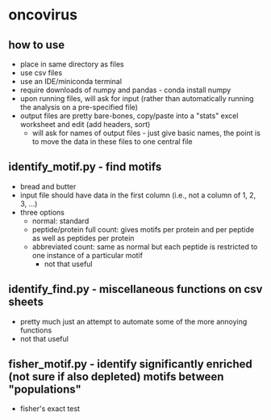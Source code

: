 # oncovirus

## how to use
- place in same directory as files
- use csv files
- use an IDE/miniconda terminal
- require downloads of numpy and pandas - conda install numpy
- upon running files, will ask for input (rather than automatically running the analysis on a pre-specified file)
- output files are pretty bare-bones, copy/paste into a "stats" excel worksheet and edit (add headers, sort)
  - will ask for names of output files - just give basic names, the point is to move the data in these files to one central file

## identify_motif.py - find motifs
- bread and butter
- input file should have data in the first column (i.e., not a column of 1, 2, 3, ...)
- three options
  - normal: standard
  - peptide/protein full count: gives motifs per protein and per peptide as well as peptides per protein
  - abbreviated count: same as normal but each peptide is restricted to one instance of a particular motif
    - not that useful
    
## identify_find.py - miscellaneous functions on csv sheets
- pretty much just an attempt to automate some of the more annoying functions
- not that useful

## fisher_motif.py - identify significantly enriched (not sure if also depleted) motifs between "populations"
- fisher's exact test
